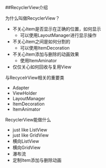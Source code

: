 ##RecyclerView介绍

为什么叫做RecyclerView？    

* 不关心Item是否显示在正确的位置，如何显示
    - 可以使用LayoutManager进行显示操作
* 不关心Item之间是如何分割的
    - 可以使用ItemDecoration
* 不关心Item添加与删除的动画效果
    - 使用ItemAminator
* 仅仅关心如何回收与复用View    

与RecycelrView相关的重要类    

* Adapter
* ViewHolder
* LayoutManager
* ItemDecoration
* ItemAnimator

RecyclerView能做什么   

* just like ListView
* just like GridView
* 横向ListView
* 横向GridView
* 瀑布流
* 定制Item添加与删除动画


